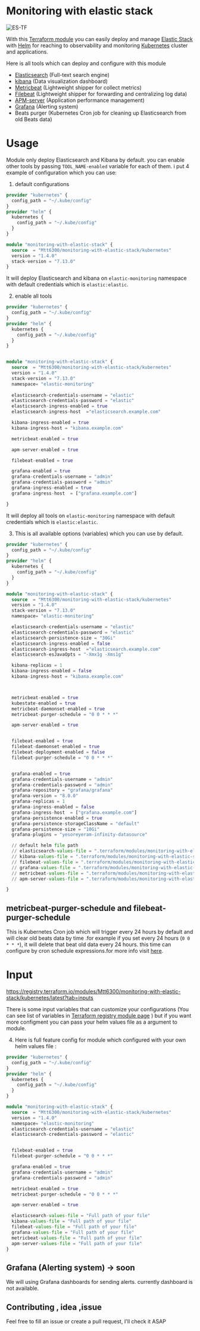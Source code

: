 
# Monitoring with elastic stack

![ES-TF](https://devopsdatacenter.files.wordpress.com/2022/05/elasticseach_terraform.png)

With this [Terraform module](https://registry.terraform.io/modules/) you can easily deploy and manage [Elastic Stack](https://www.elastic.co/elastic-stack/) with [Helm](https://helm.sh/) for reaching to observability and monitoring [Kubernetes](https://kubernetes.io/) cluster and applications.

Here is all tools which can deploy and configure with this module

* [Elasticsearch](https://github.com/elastic/elasticsearch) (Full-text search engine)
* [kibana](https://github.com/elastic/kibana) (Data visualization dashboard)
* [Metricbeat](https://github.com/elastic/beats/tree/master/metricbeat) (Lightweight shipper for collect metrics)
* [Filebeat](https://github.com/elastic/beats/tree/master/filebeat) (Lightweight shipper for forwarding and centralizing log data)
* [APM-server](https://github.com/elastic/apm-server) (Application performance management)
* [Grafana](https://github.com/grafana/grafana) (Alerting system)
* Beats purger (Kubernetes Cron job for cleaning up Elasticsearch from old Beats data)




# Usage
Module only deploy Elasticsearch and Kibana by default. you can enable other tools by passing `TOOL_NAME-enabled` variable for each of them. i put 4 example of configuration which you can use:

1) default configurations
```tf
provider "kubernetes" {
  config_path = "~/.kube/config"
}
provider "helm" {
  kubernetes {
    config_path = "~/.kube/config"
  }
}

module "monitoring-with-elastic-stack" {
  source  = "Mtt6300/monitoring-with-elastic-stack/kubernetes"
  version = "1.4.0"
  stack-version = "7.13.0"
}
```
It will deploy Elasticsearch and kibana on `elastic-monitoring` namespace with default credentials which is `elastic:elastic`.


2) enable all tools

```tf
provider "kubernetes" {
  config_path = "~/.kube/config"
}
provider "helm" {
  kubernetes {
    config_path = "~/.kube/config"
  }
}


module "monitoring-with-elastic-stack" {
  source  = "Mtt6300/monitoring-with-elastic-stack/kubernetes"
  version = "1.4.0"
  stack-version = "7.13.0"
  namespace= "elastic-monitoring"
  
  elasticsearch-credentials-username = "elastic"
  elasticsearch-credentials-password = "elastic"
  elasticsearch-ingress-enabled = true
  elasticsearch-ingress-host  ="elasticsearch.example.com"

  kibana-ingress-enabled = true
  kibana-ingress-host = "kibana.example.com"

  metricbeat-enabled = true

  apm-server-enabled = true

  filebeat-enabled = true

  grafana-enabled = true
  grafana-credentials-username = "admin"
  grafana-credentials-password = "admin"
  grafana-ingress-enabled = true
  grafana-ingress-host  = ["grafana.example.com"]

}
```
It will deploy all tools on `elastic-monitoring` namespace with default credentials which is `elastic:elastic`.


3) This is all available options (variables) which you can use by default.
```tf
provider "kubernetes" {
  config_path = "~/.kube/config"
}
provider "helm" {
  kubernetes {
    config_path = "~/.kube/config"
  }
}

module "monitoring-with-elastic-stack" {
  source  = "Mtt6300/monitoring-with-elastic-stack/kubernetes"
  version = "1.4.0"
  stack-version = "7.13.0"
  namespace= "elastic-monitoring"

  elasticsearch-credentials-username = "elastic"
  elasticsearch-credentials-password = "elastic"
  elasticsearch-persistence-size = "30Gi"
  elasticsearch-ingress-enabled = false
  elasticsearch-ingress-host  ="elasticsearch.example.com"
  elasticsearch-esJavaOpts = "-Xmx1g -Xms1g"

  kibana-replicas = 1
  kibana-ingress-enabled = false
  kibana-ingress-host = "kibana.example.com"



  metricbeat-enabled = true
  kubestate-enabled = true
  metricbeat-daemonset-enabled = true
  metricbeat-purger-schedule = "0 0 * * *"

  apm-server-enabled = true


  filebeat-enabled = true
  filebeat-daemonset-enabled = true
  filebeat-deployment-enabled = false
  filebeat-purger-schedule = "0 0 * * *"


  grafana-enabled = true
  grafana-credentials-username = "admin"
  grafana-credentials-password = "admin"
  grafana-repository = "grafana/grafana"
  grafana-version = "8.0.0"
  grafana-replicas = 1
  grafana-ingress-enabled = false
  grafana-ingress-host  = ["grafana.example.com"]
  grafana-persistence-enabled = true
  grafana-persistence-storageClassName = "default"
  grafana-persistence-size = "10Gi"
  grafana-plugins = "yesoreyeram-infinity-datasource"

  // default helm file path
  // elasticsearch-values-file = ".terraform/modules/monitoring-with-elastic-stack/configs/elasticsearch/values.yaml"
  // kibana-values-file = ".terraform/modules/monitoring-with-elastic-stack/configs/kibana/values.yaml"
  // filebeat-values-file = ".terraform/modules/monitoring-with-elastic-stack/configs/filebeat/values.yaml"
  // grafana-values-file = ".terraform/modules/monitoring-with-elastic-stack/configs/grafana/values.yaml"
  // metricbeat-values-file = ".terraform/modules/monitoring-with-elastic-stack/configs/metricbeat/values.yaml"
  // apm-server-values-file = ".terraform/modules/monitoring-with-elastic-stack/configs/apm-server/values.yaml"

}
```

## metricbeat-purger-schedule and filebeat-purger-schedule
This is Kubernetes Cron job which will trigger every 24 hours by default and will clear old beats data by time .for example if you set every 24 hours (`0 0 * * *`), it will delete that beat old data every 24 hours. this time can configure by cron schedule expressions.for more info visit [here](https://kubernetes.io/docs/concepts/workloads/controllers/cron-jobs/#cron-schedule-syntax).



# Input
https://registry.terraform.io/modules/Mtt6300/monitoring-with-elastic-stack/kubernetes/latest?tab=inputs

There is some input variables that can customize your configurations (You can see list of variables in [Terraform registry module page](https://registry.terraform.io/modules/) ) but if you want more configment you can pass your helm values file as a argument to module. 

4) Here is full feature config for module which configured with your own helm values file : 
```tf
provider "kubernetes" {
  config_path = "~/.kube/config"
}
provider "helm" {
  kubernetes {
    config_path = "~/.kube/config"
  }
}

module "monitoring-with-elastic-stack" {
  source  = "Mtt6300/monitoring-with-elastic-stack/kubernetes"
  version = "1.4.0"
  namespace= "elastic-monitoring"
  elasticsearch-credentials-username = "elastic"
  elasticsearch-credentials-password = "elastic"


  filebeat-enabled = true
  filebeat-purger-schedule = "0 0 * * *"

  grafana-enabled = true
  grafana-credentials-username = "admin"
  grafana-credentials-password = "admin"

  metricbeat-enabled = true
  metricbeat-purger-schedule = "0 0 * * *"

  apm-server-enabled = true

  elasticsearch-values-file = "Full path of your file"
  kibana-values-file = "Full path of your file"
  filebeat-values-file = "Full path of your file"
  grafana-values-file = "Full path of your file"
  metricbeat-values-file = "Full path of your file"
  apm-server-values-file = "Full path of your file"
}
```



## Grafana (Alerting system) -> soon
We will using Grafana dashboards for sending alerts. currently dashboard is not available.



## Contributing , idea ,issue
Feel free to fill an issue or create a pull request, I'll check it ASAP